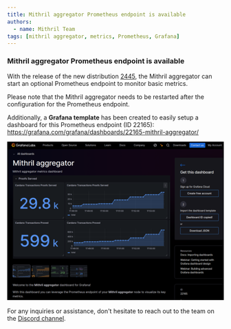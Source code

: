 ```yaml
---
title: Mithril aggregator Prometheus endpoint is available
authors:
  - name: Mithril Team
tags: [mithril aggregator, metrics, Prometheus, Grafana]
---
```


### Mithril aggregator Prometheus endpoint is available

With the release of the new distribution [2445](https://github.com/input-output-hk/mithril/releases/tag/2445.0), the Mithril aggregator can start an optional Prometheus endpoint to monitor basic metrics.

Please note that the Mithril aggregator needs to be restarted after the configuration for the Prometheus endpoint.

Additionally, a **Grafana template** has been created to easily setup a dashboard for this Prometheus endpoint (ID 22165): https://grafana.com/grafana/dashboards/22165-mithril-aggregator/

[![Grafana Dashboard](img/grafana-dashboard.png)](img/grafana-dashboard.png)

For any inquiries or assistance, don't hesitate to reach out to the team on the [Discord channel](https://discord.gg/5kaErDKDRq).
